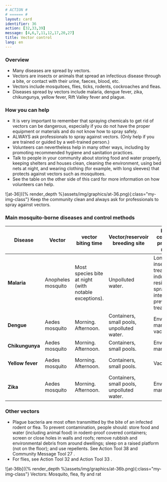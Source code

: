 ```yaml
---
# ACTION #
# ====== #
layout: card
identifier: 36
action: [32,33,39]
message: [4,6,7,11,12,17,20,27]
title: Vector control
lang: en
---
```


### Overview

- Many diseases are spread by vectors.
- Vectors are insects or animals that spread an infectious disease through a bite, or contact with their urine, faeces, blood, etc.
- Vectors include mosquitoes, flies, ticks, rodents, cockroaches and fleas.
- Diseases spread by vectors include malaria, dengue fever, zika, chikungunya, yellow fever, Rift Valley fever and plague.

### How you can help

- It is very important to remember that spraying chemicals to get rid of vectors can be dangerous, especially if you do not have the proper equipment or materials and do not know how to spray safely.
-	ALWAYS ask professionals to spray against vectors. (Only help if you are trained or guided by a well-trained person.)
-	Volunteers can nevertheless help in many other ways, including by promoting recommended hygiene and sanitation practices.
-	Talk to people in your community about storing food and water properly, keeping shelters and houses clean, cleaning the environment, using bed nets at night, and wearing clothing (for example, with long sleeves) that protects against vectors such as mosquitoes.
-	See the table on the other side of this card for more information on how volunteers can help.

![at-36]({% render_depth %}assets/img/graphics/at-36.png){:class="my-img-class"}
Keep the community clean and always ask for professionals to spray against vectors.

### Main mosquito-borne diseases and control methods

| Disease | Vector | vector biting time | Vector/reservoir breeding site | Primary community prevention method | Secondary community prevention method |
|---|---|---|---|---|---|
|**Malaria** | Anopheles mosquito | Most species bite at night (with notable exceptions). | Unpolluted water. | Long-lasting insecticide-treated nets; indoor residual spraying; intermittent preventive treatment. | Insecticide treated materials; space spraying; larviciding.|
|**Dengue** | Aedes mosquito | Morning. Afternoon. | Containers, small pools, unpolluted water. | Environmental management; vaccination. | Larviciding. |
|**Chikungunya** | Aedes mosquito | Morning. Afternoon. | Containers, small pools. | Environmental management. | Larviciding. |
|**Yellow fever** | Aedes mosquito | Morning. Afternoon. | Containers, small pools. | Vaccination. | Environmental management; larviciding. |
|**Zika** | Aedes mosquito | Morning. Afternoon. | Containers, small pools, unpolluted water.  | Environmental management. | Larviciding. |

### Other vectors

- Plague bacteria are most often transmitted by the bite of an infected rodent or flea. To prevent contamination, people should: store food and water (including animal food) in rodent-proof covered containers; screen or close holes in walls and roofs; remove rubbish and environmental debris from around dwellings; sleep on a raised platform (not on the floor); and use repellents. See Action Tool 38 <a class="crosslink" href="{% render_depth %}{% render_link action|38 %}"><i class="fas fa-external-link-alt" aria-hidden="true"></i></a> and Community Message Tool 27 <a class="crosslink" href="{% render_depth %}{% render_link message|27 %}"><i class="fas fa-external-link-alt" aria-hidden="true"></i></a>.
- For flies, see Action Tool 32 <a class="crosslink" href="{% render_depth %}{% render_link action|32 %}"><i class="fas fa-external-link-alt" aria-hidden="true"></i></a> and Action Tool 33 <a class="crosslink" href="{% render_depth %}{% render_link action|33 %}"><i class="fas fa-external-link-alt" aria-hidden="true"></i></a>.

![at-36b]({% render_depth %}assets/img/graphics/at-36b.png){:class="my-img-class"}
Vectors: Mosquito, flea, fly and rat
